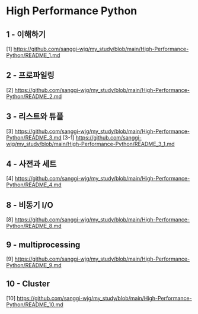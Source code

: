 # High Performance Python

## 1 - 이해하기
[1] https://github.com/sanggi-wjg/my_study/blob/main/High-Performance-Python/README_1.md

## 2 - 프로파일링
[2] https://github.com/sanggi-wjg/my_study/blob/main/High-Performance-Python/README_2.md

## 3 - 리스트와 튜플
[3] https://github.com/sanggi-wjg/my_study/blob/main/High-Performance-Python/README_3.md
[3-1] https://github.com/sanggi-wjg/my_study/blob/main/High-Performance-Python/README_3_1.md

## 4 - 사전과 세트
[4] https://github.com/sanggi-wjg/my_study/blob/main/High-Performance-Python/README_4.md

## 8 - 비동기 I/O
[8] https://github.com/sanggi-wjg/my_study/blob/main/High-Performance-Python/README_8.md

## 9 - multiprocessing
[9] https://github.com/sanggi-wjg/my_study/blob/main/High-Performance-Python/README_9.md

## 10 - Cluster
[10] https://github.com/sanggi-wjg/my_study/blob/main/High-Performance-Python/README_10.md
